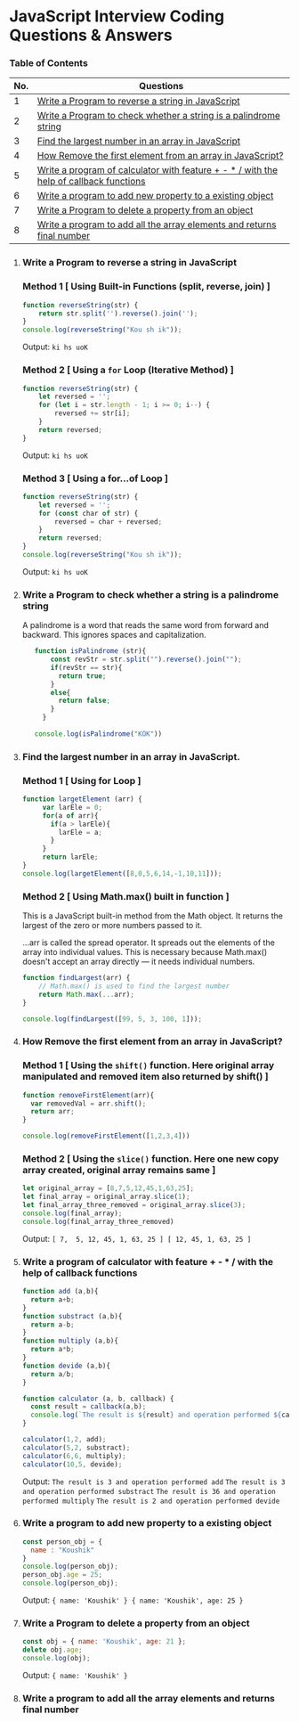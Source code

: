 # JavaScript Interview Coding Questions & Answers

### Table of Contents

<!-- TOC_START -->
| No. | Questions |
| --- | --------- |
| 1 | [Write a Program to reverse a string in JavaScript](#Write-a-Program-to-reverse-a-string-in-JavaScript) |
| 2 | [Write a Program to check whether a string is a palindrome string](#Write-a-Program-to-check-whether-a-string-is-a-palindrome-string) |
| 3 | [Find the largest number in an array in JavaScript](#Find-the-largest-number-in-an-array-in-JavaScript) |
| 4 | [How Remove the first element from an array in JavaScript?](#How-Remove-the-first-element-from-an-array-in-JavaScript)
| 5 | [Write a program of calculator with feature + - * / with the help of callback functions](#Write-a-program-of-calculator-with-feature-+---*-/-with-the-help-of-callback-functions)
| 6 | [Write a program to add new property to a existing object](#Write-a-program-to-add-new-property-to-a-existing-object)
| 7 | [Write a Program to delete a property from an object](#Write-a-Program-to-delete-a-property-from-an-object)
| 8 | [Write a program to add all the array elements and returns final number](#Write-a-program-to-add-all-the-array-elements-and-returns-final-number)
<!-- TOC_END -->

1. ### Write a Program to reverse a string in JavaScript

   ### Method 1 [ Using Built-in Functions (split, reverse, join) ]
   ```javascript
   function reverseString(str) {
       return str.split('').reverse().join('');
   }
   console.log(reverseString("Kou sh ik"));
   ```
   Output: `ki hs uoK`

   ### Method 2 [ Using a `for` Loop (Iterative Method) ]
   ```javascript
   function reverseString(str) {
       let reversed = '';
       for (let i = str.length - 1; i >= 0; i--) {
           reversed += str[i];
       }
       return reversed;
   }
   ```
   Output: `ki hs uoK`

   ### Method 3 [ Using a for...of Loop ]
   ```javascript
   function reverseString(str) {
       let reversed = '';
       for (const char of str) {
           reversed = char + reversed;
       }
       return reversed;
   }
   console.log(reverseString("Kou sh ik"));
   ```
   Output: `ki hs uoK`

2. ### Write a Program to check whether a string is a palindrome string

    A palindrome is a word that reads the same word from forward and backward. This ignores spaces and capitalization.
    ```javascript
       function isPalindrome (str){
           const revStr = str.split("").reverse().join("");
           if(revStr == str){
             return true;
           }
           else{
             return false;
           }
         }
         
       console.log(isPalindrome("KOK"))
    ```

3. ### Find the largest number in an array in JavaScript.

   ### Method 1 [ Using for Loop ]
   
   ```javascript
   function largetElement (arr) {
        var larEle = 0;
        for(a of arr){
          if(a > larEle){
            larEle = a;
          }
        }
        return larEle;
   }
   console.log(largetElement([8,0,5,6,14,-1,10,11]));
   ```
   ### Method 2 [ Using Math.max() built in function ]

   This is a JavaScript built-in method from the Math object.
   It returns the largest of the zero or more numbers passed to it.
   
   ...arr is called the spread operator.
   It spreads out the elements of the array into individual values.
   This is necessary because Math.max() doesn't accept an array directly — it needs individual numbers.
   
   ```javascript
   function findLargest(arr) {
       // Math.max() is used to find the largest number
       return Math.max(...arr); 
   }

   console.log(findLargest([99, 5, 3, 100, 1]));
   ```

4. ### How Remove the first element from an array in JavaScript?

   ### Method 1 [ Using the `shift()` function. Here original array manipulated and removed item also returned by shift() ]
   
   ```javascript
   function removeFirstElement(arr){
     var removedVal = arr.shift();
     return arr;
   }

   console.log(removeFirstElement([1,2,3,4]))
   ```

   ### Method 2 [ Using the `slice()` function. Here one new copy array created, original array remains same ]

   ```javascript
   let original_array = [8,7,5,12,45,1,63,25];
   let final_array = original_array.slice(1);
   let final_array_three_removed = original_array.slice(3);
   console.log(final_array);
   console.log(final_array_three_removed)
   ```
   Output: `
   [ 7,  5, 12, 45, 1, 63, 25 ]
   [ 12, 45, 1, 63, 25 ] `


5. ### Write a program of calculator with feature + - * / with the help of callback functions
   ```javascript   
   function add (a,b){
     return a+b;
   }
   function substract (a,b){
     return a-b;
   }
   function multiply (a,b){
     return a*b;
   }
   function devide (a,b){
     return a/b;
   }
   
   function calculator (a, b, callback) {
     const result = callback(a,b);
     console.log(`The result is ${result} and operation performed ${callback.name}`);
   }
   
   calculator(1,2, add);
   calculator(5,2, substract);
   calculator(6,6, multiply);
   calculator(10,5, devide);
   ```
   Output:
   `The result is 3 and operation performed add`
   `The result is 3 and operation performed substract`
   `The result is 36 and operation performed multiply`
   `The result is 2 and operation performed devide`

6. ### Write a program to add new property to a existing object
   ```javascript
   const person_obj = {
     name : "Koushik"
   }
   console.log(person_obj);
   person_obj.age = 25;
   console.log(person_obj);
   ```
   Output: `
   { name: 'Koushik' }
   { name: 'Koushik', age: 25 }
   `
7. ### Write a Program to delete a property from an object
   ```javascript
   const obj = { name: 'Koushik', age: 21 };
   delete obj.age;
   console.log(obj);
   ```
   Output:
   `{ name: 'Koushik' }`

8. ### Write a program to add all the array elements and returns final number
